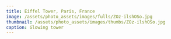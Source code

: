 ```yaml
---
title: Eiffel Tower, Paris, France
image: /assets/photo_assets/images/fulls/ZOz-ilshOSo.jpg
thumbnail: /assets/photo_assets/images/thumbs/ZOz-ilshOSo.jpg
caption: Glowing tower 
---
```

